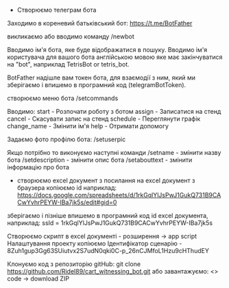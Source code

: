  - Створюємо телеграм бота

Заходимо в кореневий батьківський бот:
 https://t.me/BotFather

викликаємо або вводимо команду
 /newbot

 Вводимо ім'я бота, яке буде відображатися в пошуку.
 Вводимо ім'я користувача для вашого бота англійською мовою яке має закінчуватися на "bot", наприклад TetrisBot or tetris_bot.  

 BotFather надішле вам токен бота, для взаємодії з ним, який ми зберігаємо і впишемо в програмний код (telegramBotToken).

створюємо меню бота
/setcommands

Вводимо:
start - Розпочати роботу з ботом
assign - Записатися на стенд
cancel - Скасувати запис на стенд
schedule - Переглянути графік
change_name - Змінити ім'я
help - Отримати допомогу

Задаємо фото профілю бота:
/setuserpic 

Якщо потрібно то виконуємо наступні команди
/setname - змінити назву бота
/setdescription - змінити опис бота
/setabouttext - змінити інформацію про бота


 - створюємо excel документ
з посилання на excel документ з браузера копіюємо id
наприклад:
https://docs.google.com/spreadsheets/d/1rkGqlYlJsPwJ1GukQ731B9CACwYvhrPEYW-IBa7jk5s/edit#gid=0

зберігаємо і пізніше впишемо в програмний код id excel документа, наприклад:
ssId = 1rkGqlYlJsPwJ1GukQ731B9CACwYvhrPEYW-IBa7jk5s

Створюємо скрипт в excel документі - розширення -> app script
Налаштування проекту
копіюємо Ідентифікатор сценарію - 8Zuh1gup3Gg63SUiutvx2S7udN0qki0C-p_26nCJMfoL1Hzu9cHThudEY

Клонуємо код з репозиторію gitHub: git clone https://github.com/Ridel89/cart_witnessing_bot.git або завантажуємо: <> code -> download ZIP



